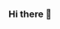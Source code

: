 ### Hi there 👋

<!--
**Niteesh9021/niteesh9021** is a ✨ _special_ ✨ repository because its `README.md` (this file) appears on your GitHub profile.

Here are some ideas to get you started:

- 🔭 I’m currently working on Data Analysis
- 🌱 I’m currently learning Data analytics with python, MySQL and Power BI
- 👯 I’m looking to collaborate on ...Data Analytics internship & Projects
- Linked In : https://www.linkedin.com/in/niteesh-kumar-22509a25a
-->
